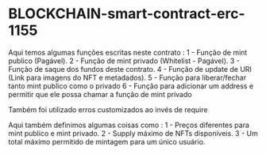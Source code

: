 # BLOCKCHAIN-smart-contract-erc-1155

Aqui temos algumas funções escritas neste contrato :
1 - Função de mint publico (Pagável).
2 - Função de mint privado (Whitelist - Pagável).
3 - Função de saque dos fundos deste contrato.
4 - Função de update de URI (Link para imagens do NFT e metadados).
5 - Função para liberar/fechar tanto mint publico como o privado
6 - Função para adicionar um address e permitir que ele possa chamar a função de mint privado

Também foi utilizado erros customizados ao invés de require

Aqui também definimos algumas coisas como : 
1 - Preços diferentes para mint publico e mint privado.
2 - Supply máximo de NFTs disponíveis.
3 - Um total máximo permitido de mintagem para um único usuário.
